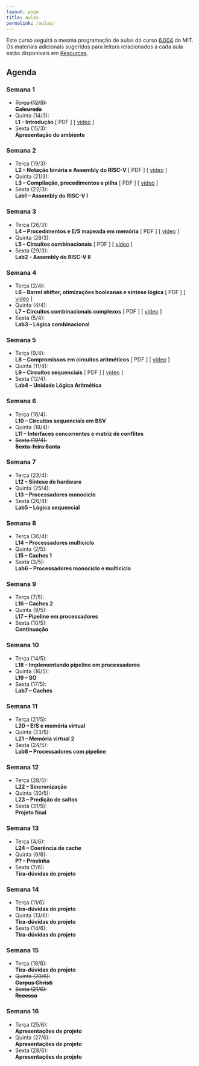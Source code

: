 ```yaml
---
layout: page
title: Aulas
permalink: /aulas/
---
```


Este curso seguirá a mesma programação de aulas do curso [6.004](https://6004.mit.edu/web/spring19) do MIT. Os materiais adicionais sugeridos para leitura relacionados a cada aula estão disponíveis em [Resources](https://6004.mit.edu/web/spring19/resources).

## Agenda

### Semana 1

 * <del>Terça (12/3):<br />**Calourada**</del>
 * Quinta (14/3):<br />**L1 – Introdução** \[ PDF \] \[ [vídeo](https://youtu.be/n-YWa8hTdH8) \]
 * Sexta (15/3):<br />**Apresentação do ambiente**

### Semana 2

 * Terça (19/3):<br />**L2 – Notação binária e Assembly do RISC-V** \[ PDF \] \[ [vídeo](https://youtu.be/41RyDXIoq2w) \]
 * Quinta (21/3):<br />**L3 – Compilação, procedimentos e pilha** \[ PDF \] \[ [vídeo](https://youtu.be/GWSrieOIXls) \]
 * Sexta (22/3):<br />**Lab1 – Assembly do RISC-V I**

### Semana 3

 * Terça (26/3):<br />**L4 – Procedimentos e E/S mapeada em memória** \[ PDF \] \[ [vídeo](https://youtu.be/_sMKEECYGGw) \]
 * Quinta (28/3):<br />**L5 – Circuitos combinacionais** \[ PDF \] \[ [vídeo](https://youtu.be/1pmFSDisDCs) \]
 * Sexta (29/3):<br />**Lab2 – Assembly do RISC-V II**

### Semana 4

 * Terça (2/4):<br />**L6 – Barrel shifter, otimizações booleanas e síntese lógica** \[ PDF \] \[ [vídeo](https://youtu.be/46pgsnDxAiQ) \]
 * Quinta (4/4):<br />**L7 – Circuitos combinacionais complexos** \[ PDF \] \[ [vídeo](https://youtu.be/PLws6kNORfk) \]
 * Sexta (5/4):<br />**Lab3 – Lógica combinacional**

### Semana 5

 * Terça (9/4):<br />**L8 – Compromissos em circuitos aritméticos** \[ PDF \] \[ [vídeo](https://youtu.be/VoIxhuhTZbc) \]
 * Quinta (11/4):<br />**L9 – Circuitos sequenciais** \[ PDF \] \[ [vídeo](https://youtu.be/7GEDzDFz0wQ) \]
 * Sexta (12/4):<br />**Lab4 – Unidade Lógica Aritmética**

### Semana 6

 * Terça (16/4):<br />**L10 – Circuitos sequenciais em BSV**
 * Quinta (18/4):<br />**L11 – Interfaces concorrentes e matriz de conflitos**
 * <del>Sexta (19/4):<br />**Sexta-feira Santa**</del>

### Semana 7

 * Terça (23/4):<br />**L12 – Síntese de hardware**
 * Quinta (25/4):<br />**L13 – Processadores monociclo**
 * Sexta (26/4):<br />**Lab5 – Lógica sequencial**

### Semana 8

 * Terça (30/4):<br />**L14 – Processadores multiciclo**
 * Quinta (2/5):<br />**L15 – Caches 1**
 * Sexta (3/5):<br />**Lab6 – Processadores monociclo e multiciclo**

### Semana 9

 * Terça (7/5):<br />**L16 – Caches 2**
 * Quinta (9/5):<br />**L17 – Pipeline em processadores**
 * Sexta (10/5):<br />**Continuação**

### Semana 10

 * Terça (14/5):<br />**L18 – Implementando pipeline em processadores**
 * Quinta (16/5):<br />**L19 – SO**
 * Sexta (17/5):<br />**Lab7 – Caches**

### Semana 11

 * Terça (21/5):<br />**L20 – E/S e memória virtual**
 * Quinta (23/5):<br />**L21 – Memória virtual 2**
 * Sexta (24/5):<br />**Lab8 – Processadores com pipeline**

### Semana 12

 * Terça (28/5):<br />**L22 – Sincronização**
 * Quinta (30/5):<br />**L23 – Predição de saltos**
 * Sexta (31/5):<br />**Projeto final**

### Semana 13

 * Terça (4/6):<br />**L24 – Coerência de cache**
 * Quinta (6/6):<br />**P? – Provinha**
 * Sexta (7/6):<br />**Tira-dúvidas do projeto**

### Semana 14

 * Terça (11/6):<br />**Tira-dúvidas do projeto**
 * Quinta (13/6):<br />**Tira-dúvidas do projeto**
 * Sexta (14/6):<br />**Tira-dúvidas do projeto**

### Semana 15

 * Terça (18/6):<br />**Tira-dúvidas do projeto**
 * <del>Quinta (20/6):<br />**Corpus Christi**</del>
 * <del>Sexta (21/6):<br />**Recesso**</del>

### Semana 16

 * Terça (25/6):<br />**Apresentações de projeto**
 * Quinta (27/6):<br />**Apresentações de projeto**
 * Sexta (28/6):<br />**Apresentações de projeto**
